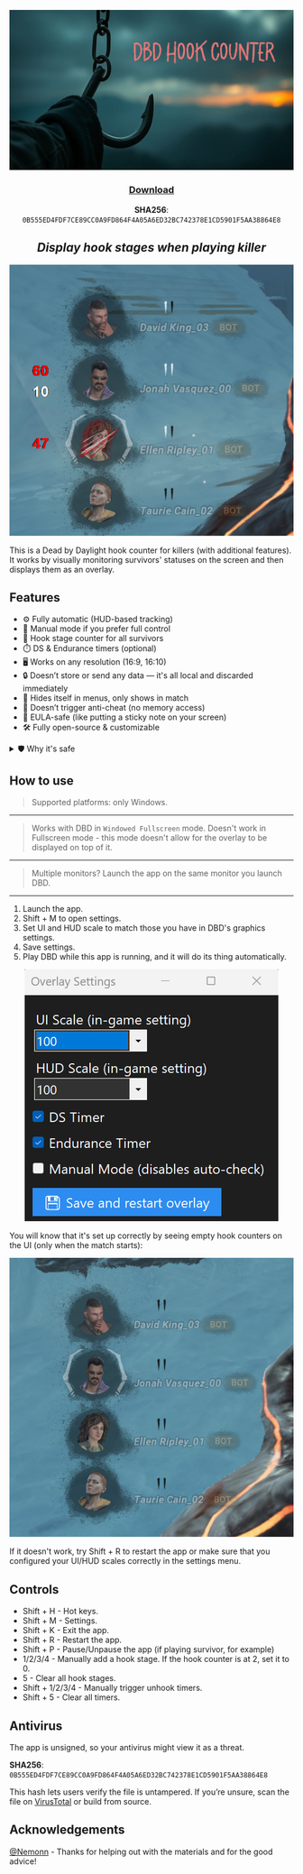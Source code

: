 ![banner](readme_images/banner.png)

<div align="center">

### [Download](https://github.com/olm1ghty/dbd-hook-counter/releases/download/release/DBD.Hook.Counter.rar)
**SHA256**: `0B555ED4FDF7CE89CC0A9FD864F4A05A6ED32BC742378E1CD5901F5AA38864E8`


## *Display hook stages when playing killer*
![ui example](readme_images/ui_example.png)

</div>

This is a Dead by Daylight hook counter for killers (with additional features). It works by visually monitoring survivors' statuses on the screen and then displays them as an overlay.

## Features
- ⚙️ Fully automatic (HUD-based tracking)
- 🧠 Manual mode if you prefer full control
- 🎯 Hook stage counter for all survivors
- ⏱️ DS & Endurance timers (optional)
- 🖥️ Works on any resolution (16:9, 16:10)
- 🔒 Doesn’t store or send any data — it's all local and discarded immediately
- 🧼 Hides itself in menus, only shows in match
- 🧩 Doesn’t trigger anti-cheat (no memory access)
- 🧾 EULA-safe (like putting a sticky note on your screen)
- 🛠️ Fully open-source & customizable

<details>
<summary>🛡️ Why it's safe</summary>

- No game files are modified
- No memory is read
- Doesn’t interact with DBD’s process
- Just an overlay that analyzes HUD pixels

Think of it like a sticky note on your screen — legal, simple, and safe.
</details>

## How to use
> Supported platforms: only Windows.
---
> Works with DBD in `Windowed Fullscreen` mode. Doesn't work in Fullscreen mode - this mode doesn't allow for the overlay to be displayed on top of it.
---
> Multiple monitors? Launch the app on the same monitor you launch DBD.
---

1. Launch the app.
2. Shift + M to open settings.
3. Set UI and HUD scale to match those you have in DBD's graphics settings.
4. Save settings.
5. Play DBD while this app is running, and it will do its thing automatically.

<div align="center">

![settings](readme_images/settings.png)

</div>

You will know that it's set up correctly by seeing empty hook counters on the UI (only when the match starts):

<div align="center">
    
![ui on](readme_images/ui_on.png)

</div>

If it doesn't work, try Shift + R to restart the app or make sure that you configured your UI/HUD scales correctly in the settings menu.

## Controls
- Shift + H - Hot keys.
- Shift + M - Settings.
- Shift + K - Exit the app.
- Shift + R - Restart the app.
- Shift + P - Pause/Unpause the app (if playing survivor, for example)
- 1/2/3/4 - Manually add a hook stage. If the hook counter is at 2, set it to 0.
- 5 - Clear all hook stages.
- Shift + 1/2/3/4 - Manually trigger unhook timers.
- Shift + 5 - Clear all timers.

## Antivirus
The app is unsigned, so your antivirus might view it as a threat.

**SHA256**: `0B555ED4FDF7CE89CC0A9FD864F4A05A6ED32BC742378E1CD5901F5AA38864E8`

This hash lets users verify the file is untampered. If you’re unsure, scan the file on [VirusTotal](https://virustotal.com/) or build from source.

## Acknowledgements
[@Nemonn](https://github.com/nemonn) - Thanks for helping out with the materials and for the good advice!